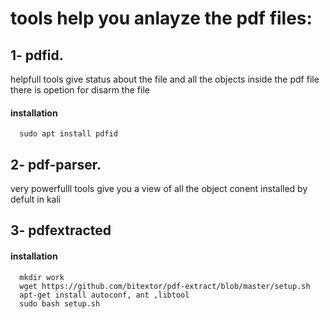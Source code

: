 # tools help you anlayze the pdf files:

## 1- pdfid.
helpfull tools give status about the file and all the objects inside the pdf file
there is opetion for disarm the file
#### installation 
      sudo apt install pdfid

## 2- pdf-parser.
very powerfulll tools give you a view of all the object conent
installed by defult in kali

## 3- pdfextracted


#### installation 
      mkdir work
      wget https://github.com/bitextor/pdf-extract/blob/master/setup.sh
      apt-get install autoconf, ant ,libtool
      sudo bash setup.sh
      
